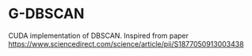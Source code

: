 # G-DBSCAN
CUDA implementation of DBSCAN. Inspired from paper https://www.sciencedirect.com/science/article/pii/S1877050913003438
